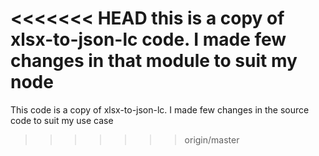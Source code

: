 <<<<<<< HEAD
this is a copy of xlsx-to-json-lc code. I made few changes in that module to suit my node
=======
This code is a copy of xlsx-to-json-lc. I made few changes in the source code to suit my use case
>>>>>>> origin/master
